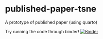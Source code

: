 # published-paper-tsne
A prototype of published paper (using quarto)

Try running the code through binder! [![Binder](https://mybinder.org/badge_logo.svg)](https://mybinder.org/v2/gh/computorg/published-paper-tsne/gh-pages?filepath=content.ipynb)
